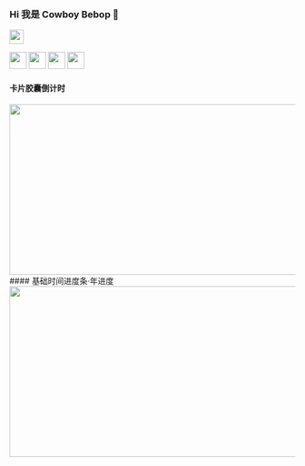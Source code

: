 ### Hi 我是 Cowboy Bebop 👋
 <code><img src="https://avatars.githubusercontent.com/u/30693884?v=4" width="25px" ></code>
 
<img src="https://swg.notion.pet/s/6d85a2b962cffa001079758f05a9d0cd" width="30px"></code>
<img src="https://swg.notion.pet/s/eda7dd5063574cef002a9da130eb9b26" width="30px"></code>
<img src="https://swg.notion.pet/s/371fb7ad63574d0b001c8f996a76b112" width="30px"></code>
<img src="https://swg.notion.pet/s/80516fb663574df40029aeed2190c38a" width="30px"></code>
<br />

#### 卡片胶囊倒计时
<img src="https://swg.notion.pet/s/bg-76fd7bc163574e290025da68708cd056" style="min-width:100px;width:750px;min-height:100px;height:300px">
#### 基础时间进度条·年进度
<img src="https://swg.notion.pet/s/bg-ac74c002635750890021d86953fabfd9" style="min-width:100px;width:750px;min-height:100px;height:300px">
